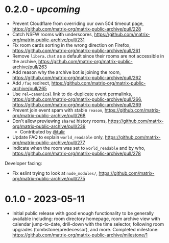 # 0.2.0 - _upcoming_

- Prevent Cloudflare from overriding our own 504 timeout page, https://github.com/matrix-org/matrix-public-archive/pull/228
- Catch NSFW rooms with underscores, https://github.com/matrix-org/matrix-public-archive/pull/231
- Fix room cards sorting in the wrong direction on Firefox, https://github.com/matrix-org/matrix-public-archive/pull/261
- Remove `libera.chat` as a default since their rooms are not accessible in the archive, https://github.com/matrix-org/matrix-public-archive/pull/263
- Add reason why the archive bot is joining the room, https://github.com/matrix-org/matrix-public-archive/pull/262
- Add `/faq` redirect, https://github.com/matrix-org/matrix-public-archive/pull/265
- Use `rel=canonical` link to de-duplicate event permalinks, https://github.com/matrix-org/matrix-public-archive/pull/266, https://github.com/matrix-org/matrix-public-archive/pull/269
- Prevent join event spam with stable `reason`, https://github.com/matrix-org/matrix-public-archive/pull/268
- Don't allow previewing `shared` history rooms, https://github.com/matrix-org/matrix-public-archive/pull/239
  - Contributed by [@tulir](https://github.com/tulir)
- Update FAQ to explain `world_readable` only, https://github.com/matrix-org/matrix-public-archive/pull/277
- Indicate when the room was set to `world_readable` and by who, https://github.com/matrix-org/matrix-public-archive/pull/278

Developer facing:

- Fix eslint trying to look at `node_modules/`, https://github.com/matrix-org/matrix-public-archive/pull/275

# 0.1.0 - 2023-05-11

- Initial public release with good enough functionality to be generally available including: room directory homepage, room archive view with calendar jump-to-date, drill-down with the time selector, following room upgrades (tombstone/predecessor), and more. Completed milestone: https://github.com/matrix-org/matrix-public-archive/milestone/1
